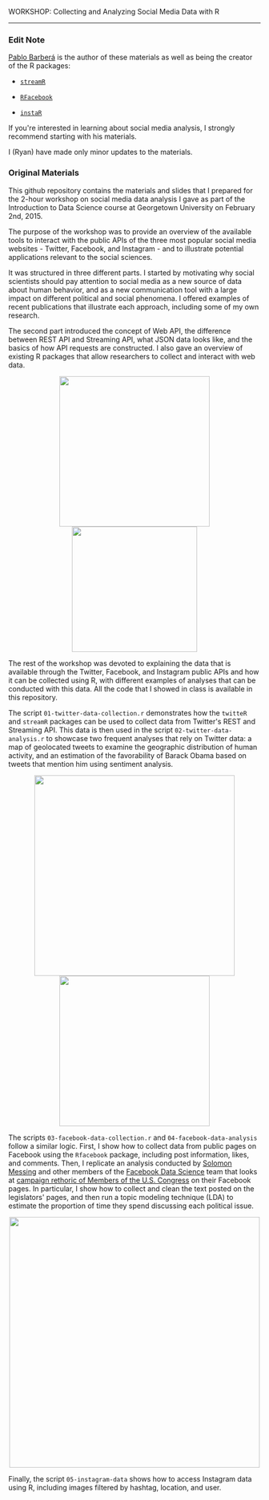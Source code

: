 WORKSHOP: Collecting and Analyzing Social Media Data with R
 
--------------

### Edit Note

[Pablo Barber&aacute;](https://github.com/pablobarbera) is the author of these materials as well as being the creator of the R packages:

*   [`streamR`](https://github.com/pablobarbera/streamR)

*   [`RFacebook`](https://github.com/pablobarbera/Rfacebook)

*   [`instaR`](https://github.com/pablobarbera/instaR) 

If you're interested in learning about social media analysis, I strongly recommend starting with his materials.

I (Ryan) have made only minor updates to the materials.

### Original Materials

This github repository contains the materials and slides that I prepared for the 2-hour workshop on social media data analysis I gave as part of the Introduction to Data Science course at Georgetown University on February 2nd, 2015.

The purpose of the workshop was to provide an overview of the available tools to interact with the public APIs of the three most popular social media websites - Twitter, Facebook, and Instagram - and to illustrate potential applications relevant to the social sciences.

It was structured in three different parts. I started by motivating why social scientists should pay attention to social media as a new source of data about human behavior, and as a new communication tool with a large impact on different political and social phenomena. I offered examples of recent publications that illustrate each approach, including some of my own research.

The second part introduced the concept of Web API, the difference between REST API and Streaming API, what JSON data looks like, and the basics of how API requests are constructed. I also gave an overview of existing R packages that allow researchers to collect and interact with web data.

<p align="center"><img src="img/obama.png" width="300px"/>
	<img src="img/json.png" width="250px"/></p>

The rest of the workshop was devoted to explaining the data that is available through the Twitter, Facebook, and Instagram public APIs and how it can be collected using R, with different examples of analyses that can be conducted with this data. All the code that I showed in class is available in this repository.

The script `01-twitter-data-collection.r` demonstrates how the `twitteR` and `streamR` packages can be used to collect data from Twitter's REST and Streaming API. This data is then used in the script `02-twitter-data-analysis.r` to showcase two frequent analyses that rely on Twitter data: a map of geolocated tweets to examine the geographic distribution of human activity, and an estimation of the favorability of Barack Obama based on tweets that mention him using sentiment analysis.

<p align="center"><img src="img/tweets-map.png", width="400px"/><img src="img/sentiment.png" width="300px"/></p>

The scripts `03-facebook-data-collection.r` and `04-facebook-data-analysis` follow a similar logic. First, I show how to collect data from public pages on Facebook using the `Rfacebook` package, including post information, likes, and comments. Then, I replicate an analysis conducted by <a href="https://solomonmessing.wordpress.com/">Solomon Messing</a> and other members of the <a href="https://www.facebook.com/data">Facebook Data Science</a> team that looks at <a href="https://www.facebook.com/notes/facebook-data-science/campaign-rhetoric-and-style-on-facebook-in-the-2014-us-midterms/10152581594083859">campaign rethoric of Members of the U.S. Congress</a> on their Facebook pages. In particular, I show how to collect and clean the text posted on the legislators' pages, and then run a topic modeling technique (LDA) to estimate the proportion of time they spend discussing each political issue.

<p align="center"><img src="img/congress-lda.png" width="500px" align="middle"/></p>

Finally, the script `05-instagram-data` shows how to access Instagram data using R, including images filtered by hashtag, location, and user.





